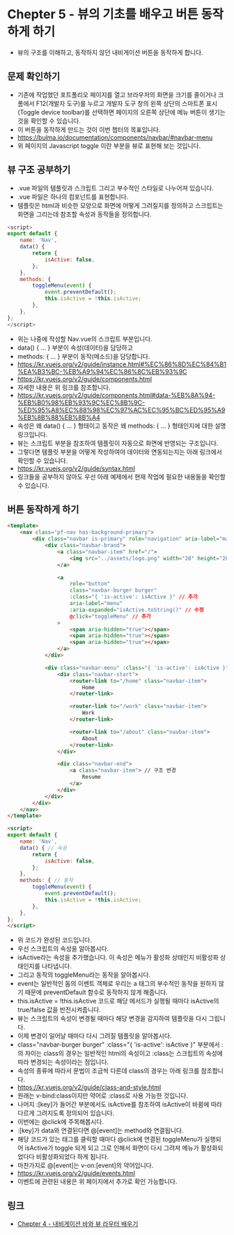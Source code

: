 # Chepter 5 - 뷰의 기초를 배우고 버튼 동작하게 하기
- 뷰의 구조를 이해하고, 동작하지 않던 내비게이션 버튼을 동작하게 합니다.
## 문제 확인하기
- 기존에 작업했던 포트폴리오 페이지를 열고 브라우저의 화면을 크기를 줄이거나 
크롬에서 F12(개발자 도구)를 누르고 개발자 도구 창의 왼쪽 상단의 스마트폰 표시(Toggle device toolbar)를 선택하면
페이지의 오른쪽 상단에 메뉴 버튼이 생기는 것을 확인할 수 있습니다.
- 이 버튼을 동작하게 만드는 것이 이번 챕터의 목표입니다.
- https://bulma.io/documentation/components/navbar/#navbar-menu
- 위 페이지의 Javascript toggle 이란 부분을 뷰로 표현해 보는 것입니다.
## 뷰 구조 공부하기
- .vue 파일의 템플릿과 스크립트 그리고 부수적인 스타일로 나누어져 있습니다.
- .vue 파일은 하나의 컴포넌트를 표현합니다.
- 템플릿은 html과 비슷한 모양으로 화면에 어떻게 그려질지를 정의하고 스크립트는 화면을 그리는데 참조할 속성과 동작들을 정의합니다.
``` javascript
<script>
export default {
    name: 'Nav',
    data() {
        return {
            isActive: false,
        };
    },
    methods: {
        toggleMenu(event) {
            event.preventDefault();
            this.isActive = !this.isActive;
        },
    },
};
</script>
```
- 위는 나중에 작성할 Nav.vue의 스크립트 부분입니다.
- data() { ... } 부분이 속성(데이터)을 담당하고
- methods: { ... } 부분이 동작(메소드)을 담당합니다.
- https://kr.vuejs.org/v2/guide/instance.html#%EC%86%8D%EC%84%B1%EA%B3%BC-%EB%A9%94%EC%86%8C%EB%93%9C
- https://kr.vuejs.org/v2/guide/components.html
- 자세한 내용은 위 링크를 참조합니다.
- https://kr.vuejs.org/v2/guide/components.html#data-%EB%8A%94-%EB%B0%98%EB%93%9C%EC%8B%9C-%ED%95%A8%EC%88%98%EC%97%AC%EC%95%BC%ED%95%A9%EB%8B%88%EB%8B%A4
- 속성은 왜 data() { ... } 형태이고 동작은 왜 methods: { ... } 형태인지에 대한 설명 링크입니다.
- 뷰는 스크립트 부분을 참조하여 템플릿이 자동으로 화면에 반영되는 구조입니다.
- 그렇다면 템플릿 부분을 어떻게 작성하여야 데이터와 연동되는지는 아래 링크에서 확인할 수 있습니다.
- https://kr.vuejs.org/v2/guide/syntax.html
- 링크들을 공부하지 않아도 우선 아래 예제에서 현재 작업에 필요한 내용들을 확인할 수 있습니다.
## 버튼 동작하게 하기
``` html
<template>
    <nav class="pf-nav has-background-primary">
        <div class="navbar is-primary" role="navigation" aria-label="main navigation">
            <div class="navbar-brand">
                <a class="navbar-item" href="/">
                    <img src="../assets/logo.png" width="28" height="28">
                </a>

                <a
                    role="button"
                    class="navbar-burger burger"
                    :class="{ 'is-active': isActive }" // 추가
                    aria-label="menu"
                    :aria-expanded="isActive.toString()" // 수정
                    @click="toggleMenu" // 추가
                >
                    <span aria-hidden="true"></span>
                    <span aria-hidden="true"></span>
                    <span aria-hidden="true"></span>
                </a>
            </div>

            <div class="navbar-menu" :class="{ 'is-active': isActive }"> // 수정
                <div class="navbar-start">
                    <router-link to="/home" class="navbar-item">
                        Home
                    </router-link>

                    <router-link to="/work" class="navbar-item">
                        Work
                    </router-link>

                    <router-link to="/about" class="navbar-item">
                        About
                    </router-link>
                </div>

                <div class="navbar-end">
                    <a class="navbar-item"> // 구조 변경
                        Resume
                    </a>
                </div>
            </div>
        </div>
    </nav>
</template>

<script>
export default {
    name: 'Nav',
    data() { // 속성
        return {
            isActive: false,
        };
    },
    methods: { // 동작
        toggleMenu(event) {
            event.preventDefault();
            this.isActive = !this.isActive;
        },
    },
};
</script>
```
- 위 코드가 완성된 코드입니다.
- 우선 스크립트의 속성을 알아봅시다.
- isActive라는 속성을 추가했습니다. 이 속성은 메뉴가 활성화 상태인지 비활성화 상태인지를 나타냅니다.
- 그리고 동작의 toggleMenu라는 동작을 알아봅시다.
- event는 일반적인 돔의 이벤트 객체로 우리는 a 태그의 부수적인 동작을 원하지 않기 때문에 preventDefault 함수로 동작하지 않게 해줍니다.
- this.isActive = !this.isActive 코드로 해당 메서드가 실행될 때마다 isActive의 true/false 값을 반전시켜줍니다.
- 뷰는 스크립트의 속성이 변경될 때마다 해당 변경을 감지하여 템플릿을 다시 그립니다.
- 이제 변경이 일어날 때마다 다시 그려질 템플릿을 알아봅시다.
- class="navbar-burger burger" :class="{ 'is-active': isActive }" 부분에서 :의 차이는
class의 경우는 일반적인 html의 속성이고 :class는 스크립트의 속성에 따라 변경되는 속성이라는 점입니다.
- 속성의 종류에 따라서 문법이 조금씩 다른데 class의 경우는 아래 링크를 참조합니다.
- https://kr.vuejs.org/v2/guide/class-and-style.html
- 원래는 v-bind:class이지만 약어로 :class로 사용 가능한 것입니다.
- 나머지 :[key]가 들어간 부분에서도 isActive를 참조하여 isActive이 바뀜에 따라 다르게 그려지도록 정의되어 있습니다.
- 이번에는 @click에 주목해봅시다.
- :[key]가 data와 연결된다면 @[event]는 method와 연결됩니다.
- 해당 코드가 있는 태그를 클릭할 때마다 @click에 연결된 toggleMenu가 실행되어 isActive가 toggle 되게 되고
그로 인해서 화면이 다시 그려져 메뉴가 활성화되었다다 비활성화되었다 하게 됩니다.
- 마찬가지로 @[event]는 v-on:[event]의 약어입니다.
- https://kr.vuejs.org/v2/guide/events.html
- 이벤트에 관련된 내용은 위 페이지에서 추가로 확인 가능합니다.

## 링크
- [Chepter 4 - 내비게이션 바와 뷰 라우터 배우기](https://github.com/windbella/portfolio-challenge/tree/master/ch4)
